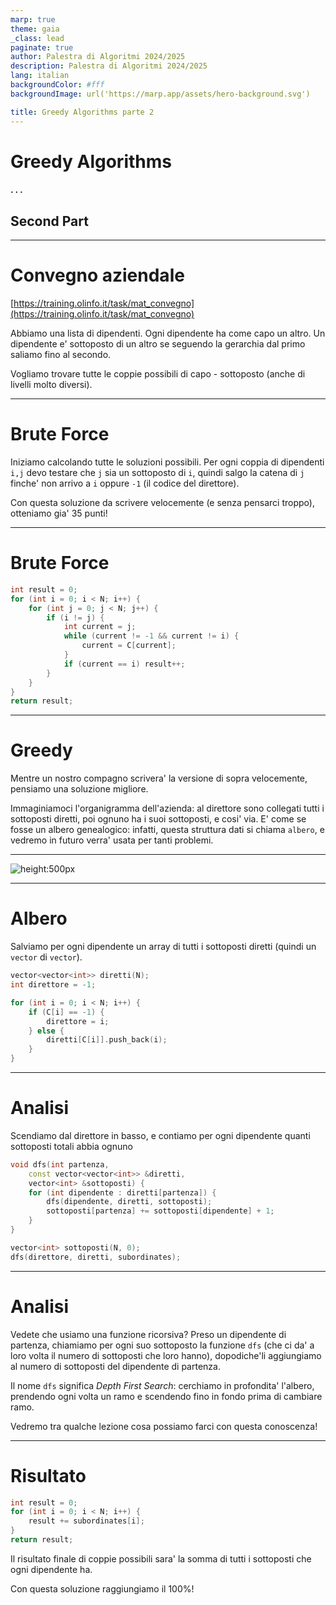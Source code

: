```yaml
---
marp: true
theme: gaia
_class: lead
paginate: true
author: Palestra di Algoritmi 2024/2025
description: Palestra di Algoritmi 2024/2025
lang: italian
backgroundColor: #fff
backgroundImage: url('https://marp.app/assets/hero-background.svg')

title: Greedy Algorithms parte 2
---
```


# Greedy Algorithms

#### . . .

## Second Part

---

# Convegno aziendale

[https://training.olinfo.it/task/mat_convegno](https://training.olinfo.it/task/mat_convegno)

Abbiamo una lista di dipendenti. Ogni dipendente ha come capo un altro. Un dipendente e' sottoposto di un altro se seguendo la gerarchia dal primo saliamo fino al secondo.

Vogliamo trovare tutte le coppie possibili di capo - sottoposto (anche di livelli molto diversi).

---

# Brute Force

Iniziamo calcolando tutte le soluzioni possibili. Per ogni coppia di dipendenti `i,j` devo testare che `j` sia un sottoposto di `i`, quindi salgo la catena di `j` finche' non arrivo a `i` oppure `-1` (il codice del direttore).

Con questa soluzione da scrivere velocemente (e senza pensarci troppo), otteniamo gia' 35 punti!

---

# Brute Force

```c++
int result = 0;
for (int i = 0; i < N; i++) {
    for (int j = 0; j < N; j++) {
        if (i != j) {
            int current = j;
            while (current != -1 && current != i) {
                current = C[current];
            }
            if (current == i) result++;
        }
    }
}
return result;
```

---

# Greedy

Mentre un nostro compagno scrivera' la versione di sopra velocemente, pensiamo una soluzione migliore.

Immaginiamoci l'organigramma dell'azienda: al direttore sono collegati tutti i sottoposti diretti, poi ognuno ha i suoi sottoposti, e cosi' via. E' come se fosse un albero genealogico: infatti, questa struttura dati si chiama `albero`, e vedremo in futuro verra' usata per tanti problemi.

---

![height:500px](3.greedy/images/organigramma.png)

---

# Albero

Salviamo per ogni dipendente un array di tutti i sottoposti diretti (quindi un `vector` di `vector`).

```c++
vector<vector<int>> diretti(N);
int direttore = -1;

for (int i = 0; i < N; i++) {
    if (C[i] == -1) {
        direttore = i;
    } else {
        diretti[C[i]].push_back(i);
    }
}
```

---

# Analisi

Scendiamo dal direttore in basso, e contiamo per ogni dipendente quanti sottoposti totali abbia ognuno

```c++
void dfs(int partenza,
    const vector<vector<int>> &diretti,
    vector<int> &sottoposti) {
    for (int dipendente : diretti[partenza]) {
        dfs(dipendente, diretti, sottoposti);
        sottoposti[partenza] += sottoposti[dipendente] + 1;
    }
}

vector<int> sottoposti(N, 0);
dfs(direttore, diretti, subordinates);
```

---

# Analisi

Vedete che usiamo una funzione ricorsiva? Preso un dipendente di partenza, chiamiamo per ogni suo sottoposto la funzione `dfs` (che ci da' a loro volta il numero di sottoposti che loro hanno), dopodiche'li aggiungiamo al numero di sottoposti del dipendente di partenza.

Il nome `dfs` significa _Depth First Search_: cerchiamo in profondita' l'albero, prendendo ogni volta un ramo e scendendo fino in fondo prima di cambiare ramo.

Vedremo tra qualche lezione cosa possiamo farci con questa conoscenza!

---

# Risultato

```c++
int result = 0;
for (int i = 0; i < N; i++) {
    result += subordinates[i];
}
return result;
```

Il risultato finale di coppie possibili sara' la somma di tutti i sottoposti che ogni dipendente ha.

Con questa soluzione raggiungiamo il 100%!
